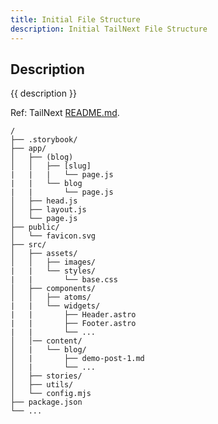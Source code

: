```yaml
---
title: Initial File Structure
description: Initial TailNext File Structure
---
```


## Description

{{ description }}

Ref: TailNext [README.md](https://github.com/onwidget/tailnext).

```
/
├── .storybook/
├── app/
│   ├── (blog)
│   │   ├── [slug]
|   |   |   └── page.js
|   |   └── blog
|   |       └── page.js
│   ├── head.js
│   ├── layout.js
│   └── page.js
├── public/
│   └── favicon.svg
├── src/
│   ├── assets/
│   │   ├── images/
|   |   └── styles/
|   |       └── base.css
│   ├── components/
│   │   ├── atoms/
|   |   └── widgets/
|   |       ├── Header.astro
|   |       ├── Footer.astro
|   |       └── ...
│   │── content/
│   |   └── blog/
│   |       ├── demo-post-1.md
│   |       └── ...
│   ├── stories/
│   ├── utils/
│   └── config.mjs
├── package.json
└── ...
```
